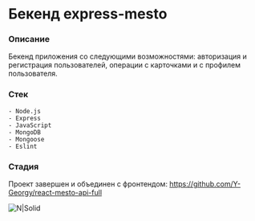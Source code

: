# Бекенд express-mesto

### Описание
Бекенд приложения со следующими возможностями: авторизация и регистрация пользователей, операции с карточками и с профилем пользователя.

### Стек

```
- Node.js
- Express
- JavaScript
- MongoDB
- Mongoose
- Eslint
```

### Стадия
Проект завершен и объединен с фронтендом: https://github.com/Y-Georgy/react-mesto-api-full

![N|Solid](https://img.shields.io/badge/-©%202021-red)
